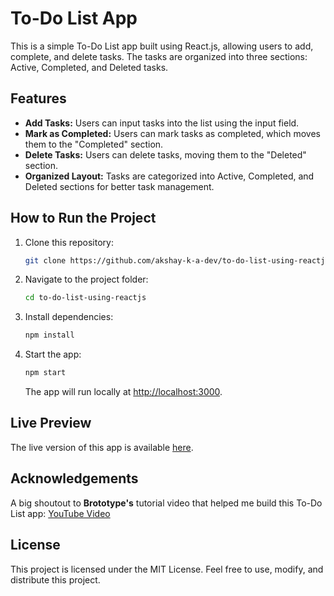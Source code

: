 

# To-Do List App

This is a simple To-Do List app built using React.js, allowing users to add, complete, and delete tasks. The tasks are organized into three sections: Active, Completed, and Deleted tasks.

## Features
- **Add Tasks:** Users can input tasks into the list using the input field.
- **Mark as Completed:** Users can mark tasks as completed, which moves them to the "Completed" section.
- **Delete Tasks:** Users can delete tasks, moving them to the "Deleted" section.
- **Organized Layout:** Tasks are categorized into Active, Completed, and Deleted sections for better task management.

## How to Run the Project

1. Clone this repository:
   ```bash
   git clone https://github.com/akshay-k-a-dev/to-do-list-using-reactjs
   ```
2. Navigate to the project folder:
   ```bash
   cd to-do-list-using-reactjs
   ```
3. Install dependencies:
   ```bash
   npm install
   ```
4. Start the app:
   ```bash
   npm start
   ```
   The app will run locally at [http://localhost:3000](http://localhost:3000).

## Live Preview

The live version of this app is available [here](https://to-do-list-using-reactjs-ngyfiske2-akshay-k-a-devs-projects.vercel.app/).

## Acknowledgements

A big shoutout to **Brototype's** tutorial video that helped me build this To-Do List app:
[YouTube Video](https://www.youtube.com/watch?v=FEjgiC5FVc0&list=PLY-ecO2csVHfgVM9sChmUirqK7BXUBX9P&index=5)

## License

This project is licensed under the MIT License. Feel free to use, modify, and distribute this project.

